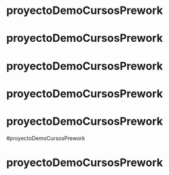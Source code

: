 # proyectoDemoCursosPrework
# proyectoDemoCursosPrework
# proyectoDemoCursosPrework
# proyectoDemoCursosPrework
# proyectoDemoCursosPrework
#proyectoDemoCursosPrework
# proyectoDemoCursosPrework
